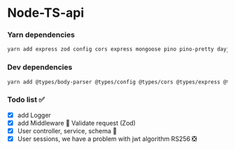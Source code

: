 # Node-TS-api

### Yarn dependencies 

```bash
yarn add express zod config cors express mongoose pino pino-pretty dayjs bcrypt jsonwebtoken lodash nanoid
```
### Dev dependencies

```bash
yarn add @types/body-parser @types/config @types/cors @types/express @types/node @types/pino @types/bcrypt @types/jsonwebtoken @types/lodash @types/nanoid ts-node-dev typescript -D
```
### Todo list ✅

- [x] add Logger
- [x] add Middleware 🛂 Validate request (Zod)
- [x] User controller, service, schema 🧍
- [x] User sessions, we have a problem with jwt algorithm RS256 ❎
